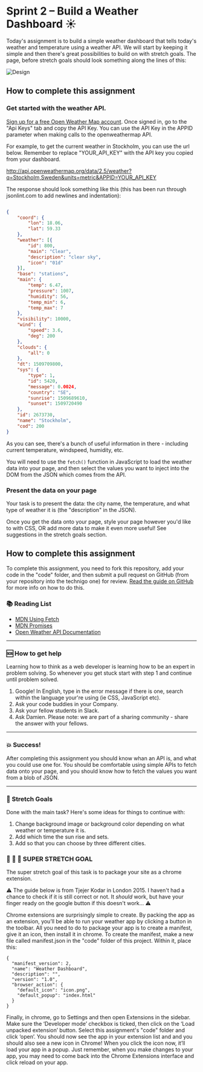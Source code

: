 # Sprint 2 – Build a Weather Dashboard :sunny:

Today's assignment is to build a simple weather dashboard that tells today's weather and temperature using a weather API. We will start by keeping it simple and then there's great possibilities to build on with stretch goals. The page, before stretch goals should look something along the lines of this:

![Design](https://github.com/Technigo/assignment-weather/blob/master/weather_app.png)

## How to complete this assignment

### Get started with the weather API.

[Sign up for a free Open Weather Map account](https://home.openweathermap.org/users/sign_up). Once signed in, go to the "Api Keys" tab and copy the API Key. You can use the API Key in the APPID parameter when making calls to the openweathermap API.

For example, to get the current weather in Stockholm, you can use the url below. Remember to replace "YOUR_API_KEY" with the API key you copied from your dashboard.

http://api.openweathermap.org/data/2.5/weather?q=Stockholm,Sweden&units=metric&APPID=YOUR_API_KEY

The response should look something like this (this has been run through jsonlint.com to add newlines and indentation):

```json

{
	"coord": {
		"lon": 18.06,
		"lat": 59.33
	},
	"weather": [{
		"id": 800,
		"main": "Clear",
		"description": "clear sky",
		"icon": "01d"
	}],
	"base": "stations",
	"main": {
		"temp": 6.47,
		"pressure": 1007,
		"humidity": 56,
		"temp_min": 6,
		"temp_max": 7
	},
	"visibility": 10000,
	"wind": {
		"speed": 3.6,
		"deg": 200
	},
	"clouds": {
		"all": 0
	},
	"dt": 1509709800,
	"sys": {
		"type": 1,
		"id": 5420,
		"message": 0.0024,
		"country": "SE",
		"sunrise": 1509689610,
		"sunset": 1509720490
	},
	"id": 2673730,
	"name": "Stockholm",
	"cod": 200
}
```

As you can see, there's a bunch of useful information in there - including current temperature, windspeed, humidity, etc.

You will need to use the `fetch()` function in JavaScript to load the weather data into your page, and then select the values you want to inject into the DOM from the JSON which comes from the API.

### Present the data on your page

Your task is to present the data: the city name, the temperature, and what type of weather it is (the "description" in the JSON).

Once you get the data onto your page, style your page however you'd like to with CSS, OR add more data to make it even more useful! See suggestions in the stretch goals section.

## How to complete this assignment

To complete this assignment, you need to fork this repository, add your code in the "code" folder, and then submit a pull request on GitHub (from your repository into the technigo one) for review. [Read the guide on GitHub](https://guides.github.com/activities/forking/) for more info on how to do this.

### :books: Reading List

* [MDN Using Fetch](https://developer.mozilla.org/en-US/docs/Web/API/Fetch_API/Using_Fetch)
* [MDN Promises](https://developer.mozilla.org/en-US/docs/Web/JavaScript/Reference/Global_Objects/Promise)
* [Open Weather API Documentation](https://openweathermap.org/current)

---

### :sos: How to get help
Learning how to think as a web developer is learning how to be an expert in problem solving. So whenever you get stuck start with step 1 and continue until problem solved.

1. Google! In English, type in the error message if there is one, search within the language your're using (ie CSS, JavaScript etc).
2. Ask your code buddies in your Company.
3. Ask your fellow students in Slack.
4. Ask Damien. Please note: we are part of a sharing community - share the answer with your fellows.

---

### :boom: Success!

After completing this assignment you should know whan an API is, and what you could use one for. You should be comfortable using simple APIs to fetch data onto your page, and you should know how to fetch the values you want from a blob of JSON.

---

### :runner: Stretch Goals

Done with the main task? Here's some ideas for things to continue with:

1. Change background image or background color depending on what weather or temperature it is.
1. Add which time the sun rise and sets.
1. Add so that you can choose by three different cities.

### :runner: :runner: :runner: SUPER STRETCH GOAL

The super stretch goal of this task is to package your site as a chrome extension.

:warning: The guide below is from Tjejer Kodar in London 2015. I haven't had a chance to check if it is still correct or not. It _should_ work, but have your finger ready on the google button if this doesn't work... :warning:

Chrome extensions are surprisingly simple to create. By packing the app as an extension, you’ll be able to run your weather app by clicking a button in the toolbar. All you need to do to package your app is to create a manifest, give it an icon, then install it in chrome. To create the manifest, make a new file called manifest.json in the "code" folder of this project. Within it, place this:

```
{
  "manifest_version": 2,
  "name": "Weather Dashboard",
  "description": "",
  "version": "1.0",
  "browser_action": {
    "default_icon": "icon.png",
    "default_popup": "index.html"
  }
}
```

Finally, in chrome, go to Settings and then open Extensions in the sidebar. Make sure the ‘Developer mode’ checkbox is ticked, then click on the ‘Load unpacked extension’ button. Select this assignment's "code" folder and click ‘open’. You should now see the app in your extension list and and you should also see a new icon in Chrome! When you click the icon now, it’ll load your app in a popup. Just remember, when you make changes to your app, you may need to come back into the Chrome Extensions interface and click reload on your app.
